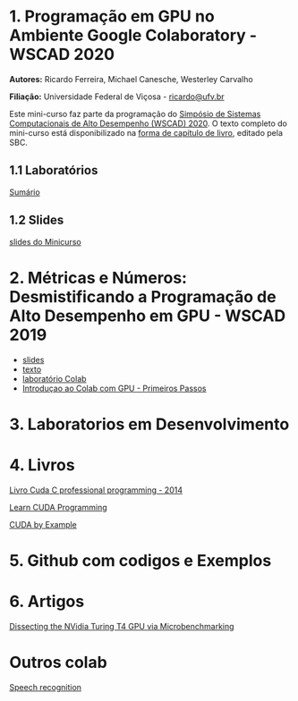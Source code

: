 # 1. Programação em GPU no Ambiente Google Colaboratory - WSCAD 2020

**Autores:** Ricardo Ferreira, Michael Canesche, Westerley Carvalho

**Filiação:** Universidade Federal de Viçosa - ricardo@ufv.br

Este mini-curso faz parte da programação do [Simpósio de Sistemas Computacionais de Alto Desempenho (WSCAD) 2020](http://wscad.sbc.org.br/2020/programa-minicursos.html). O texto completo do mini-curso está disponibilizado na [forma de capítulo de livro](http://wscad.sbc.org.br/2020/programa-minicursos.html), editado pela SBC. 

## 1.1 Laboratórios

[Sumário](https://colab.research.google.com/drive/1eYk9GFgFsLnfxQVMHphMyztFc0GIuZYS?usp=sharing)

## 1.2 Slides
[slides do Minicurso](https://docs.google.com/presentation/d/e/2PACX-1vScx2eqHIxRzj00xlE8I0f4O-MyjdKLxl-tZkqyuL45DQZ7HZWEUTuk6cPCyFfY6FCCrxXWdQlOVgga/pub?start=false&loop=false&delayms=3000)


# 2. Métricas e Números: Desmistificando a Programação de Alto Desempenho em GPU - WSCAD 2019

 * [slides](https://docs.google.com/presentation/d/e/2PACX-1vRImETx2HZusizyfxUhMXhHHzp8br3EOKLuJiU0hUKaTm3FlfTPXUHOzcrie49w5pvWYO9NG7ZNWGIk/pub?start=false&loop=false&delayms=3000#slide=id.g632a1261b9_2_0)
* [texto]()
* [laboratório Colab](https://colab.research.google.com/drive/17IslqFWtsMhYXqOaeA8vP6cRgmDpkJGM?usp=sharing)
* [Introduçao ao Colab com GPU - Primeiros Passos](https://colab.research.google.com/drive/1Ha44KxS9bzBINHlGkHv9FT2qMVozDpnR?usp=sharing)


# 3. Laboratorios em Desenvolvimento


# 4. Livros

[Livro Cuda C professional programming - 2014](https://media.wiley.com/product_ancillary/29/11187393/DOWNLOAD/CodeSamples.zip)


[Learn CUDA Programming](https://github.com/PacktPublishing/Learn-CUDA-Programming)

[CUDA by Example](https://developer.nvidia.com/cuda-example)

# 5. Github com codigos e Exemplos

# 6. Artigos 

[Dissecting the NVidia Turing T4 GPU via Microbenchmarking](https://arxiv.org/abs/1903.07486)


# Outros colab

[Speech recognition](https://colab.research.google.com/github/scgupta/yearn2learn/blob/master/speech/asr/python_speech_recognition_notebook.ipynb)



